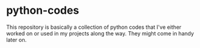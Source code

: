 # python-codes

This repository is basically a collection of python codes that I've either worked on or used in my projects along the way. They might come in handy later on.
